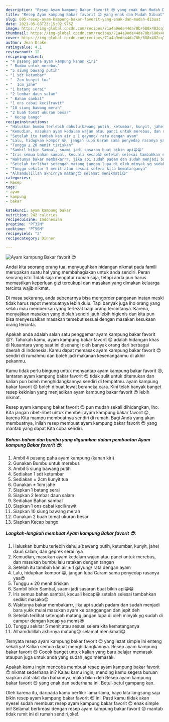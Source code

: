 ```yaml
---
description: "Resep Ayam kampung Bakar favorit 😍 yang enak dan Mudah Dibuat"
title: "Resep Ayam kampung Bakar favorit 😍 yang enak dan Mudah Dibuat"
slug: 605-resep-ayam-kampung-bakar-favorit-yang-enak-dan-mudah-dibuat
date: 2021-05-08T23:15:02.975Z
image: https://img-global.cpcdn.com/recipes/71a4a9ede44da70b/680x482cq70/ayam-kampung-bakar-favorit-😍-foto-resep-utama.jpg
thumbnail: https://img-global.cpcdn.com/recipes/71a4a9ede44da70b/680x482cq70/ayam-kampung-bakar-favorit-😍-foto-resep-utama.jpg
cover: https://img-global.cpcdn.com/recipes/71a4a9ede44da70b/680x482cq70/ayam-kampung-bakar-favorit-😍-foto-resep-utama.jpg
author: Jean Drake
ratingvalue: 4.1
reviewcount: 12
recipeingredient:
- "4 pasang paha ayam kampung kanan kiri"
- " Bumbu untuk merebus"
- "5 siung bawang putih"
- "1 sdt ketumbar"
- "  2cm kunyit tua"
- "  1cm jahe"
- "1 batang serai"
- "2 lembar daun salam"
- " Bahan sambal"
- "1 ons cabai kecilrawit"
- "10 siung bawang merah"
- "2 buah tomat ukuran besar"
- " Kecap bango"
recipeinstructions:
- "Haluskan bumbu terlebih dahulu(bawang putih, ketumbar, kunyit, jahe) daun salam, dan geprek serai nya"
- "Kemudian, masukan ayam kedalam wajan atau panci untuk merebus, dan masukan bumbu lalu ratakan dengan tangan"
- "Setelah itu tambah kan air ± 1 gayung/ rata dengan ayam"
- "Lalu, hidupkan kompor 😁, jangan lupa Garam sama penyedap rasanya yaa😍"
- "Tunggu ± 20 menit tiriskan"
- "Sambil bikin Sambal, suami jadi sasaran buat bikin api😁😁"
- "Iris semua bahan sambal, kecuali kecap😁 setelah selesai tambahkan sedikit masako😍"
- "Waktunya bakar membakarrr, jika api sudah padam dan sudah menjadi bara yukk mulai masukan ayam ke panggangan dan jepit deh"
- "Setelah terlihat setengah matang jangan lupa di oleh minyak yg sudah di campur dengan kecap ya moms😍"
- "Tunggu sekitar 5 menit atau sesuai selera kita kematanganya"
- "Alhamdulillah akhirnya matang😍 selamat menikmati😋"
categories:
- Resep
tags:
- ayam
- kampung
- bakar

katakunci: ayam kampung bakar 
nutrition: 242 calories
recipecuisine: Indonesian
preptime: "PT32M"
cooktime: "PT56M"
recipeyield: "2"
recipecategory: Dinner

---
```



![Ayam kampung Bakar favorit 😍](https://img-global.cpcdn.com/recipes/71a4a9ede44da70b/680x482cq70/ayam-kampung-bakar-favorit-😍-foto-resep-utama.jpg)

Andai kita seorang orang tua, menyuguhkan hidangan nikmat pada famili merupakan suatu hal yang membahagiakan untuk anda sendiri. Peran seorang istri Tidak saja mengatur rumah saja, tetapi anda pun harus memastikan keperluan gizi tercukupi dan masakan yang dimakan keluarga tercinta wajib nikmat.

Di masa  sekarang, anda sebenarnya bisa mengorder panganan instan meski tidak harus repot membuatnya lebih dulu. Tapi banyak juga lho orang yang selalu mau memberikan yang terlezat bagi orang tercintanya. Karena, menyajikan masakan yang diolah sendiri jauh lebih higienis dan kita pun bisa menyesuaikan masakan tersebut sesuai dengan masakan kesukaan orang tercinta. 



Apakah anda adalah salah satu penggemar ayam kampung bakar favorit 😍?. Tahukah kamu, ayam kampung bakar favorit 😍 adalah hidangan khas di Nusantara yang saat ini disenangi oleh banyak orang dari berbagai daerah di Indonesia. Kamu dapat memasak ayam kampung bakar favorit 😍 sendiri di rumahmu dan boleh jadi makanan kesenanganmu di akhir pekanmu.

Kamu tidak perlu bingung untuk menyantap ayam kampung bakar favorit 😍, lantaran ayam kampung bakar favorit 😍 tidak sulit untuk ditemukan dan kalian pun boleh menghidangkannya sendiri di tempatmu. ayam kampung bakar favorit 😍 boleh dibuat lewat beraneka cara. Kini telah banyak banget resep kekinian yang menjadikan ayam kampung bakar favorit 😍 lebih nikmat.

Resep ayam kampung bakar favorit 😍 pun mudah sekali dihidangkan, lho. Kita jangan ribet-ribet untuk membeli ayam kampung bakar favorit 😍, karena Kita mampu membuatnya sendiri di rumah. Bagi Anda yang akan membuatnya, inilah resep membuat ayam kampung bakar favorit 😍 yang mantab yang dapat Kita coba sendiri.

<!--inarticleads1-->

##### Bahan-bahan dan bumbu yang digunakan dalam pembuatan Ayam kampung Bakar favorit 😍:

1. Ambil 4 pasang paha ayam kampung (kanan kiri)
1. Gunakan  Bumbu untuk merebus
1. Ambil 5 siung bawang putih
1. Sediakan 1 sdt ketumbar
1. Sediakan  ± 2cm kunyit tua
1. Gunakan  ± 1cm jahe
1. Siapkan 1 batang serai
1. Siapkan 2 lembar daun salam
1. Sediakan  Bahan sambal
1. Siapkan 1 ons cabai kecil/rawit
1. Siapkan 10 siung bawang merah
1. Gunakan 2 buah tomat ukuran besar
1. Siapkan  Kecap bango




<!--inarticleads2-->

##### Langkah-langkah membuat Ayam kampung Bakar favorit 😍:

1. Haluskan bumbu terlebih dahulu(bawang putih, ketumbar, kunyit, jahe) daun salam, dan geprek serai nya
1. Kemudian, masukan ayam kedalam wajan atau panci untuk merebus, dan masukan bumbu lalu ratakan dengan tangan
1. Setelah itu tambah kan air ± 1 gayung/ rata dengan ayam
1. Lalu, hidupkan kompor 😁, jangan lupa Garam sama penyedap rasanya yaa😍
1. Tunggu ± 20 menit tiriskan
1. Sambil bikin Sambal, suami jadi sasaran buat bikin api😁😁
1. Iris semua bahan sambal, kecuali kecap😁 setelah selesai tambahkan sedikit masako😍
1. Waktunya bakar membakarrr, jika api sudah padam dan sudah menjadi bara yukk mulai masukan ayam ke panggangan dan jepit deh
1. Setelah terlihat setengah matang jangan lupa di oleh minyak yg sudah di campur dengan kecap ya moms😍
1. Tunggu sekitar 5 menit atau sesuai selera kita kematanganya
1. Alhamdulillah akhirnya matang😍 selamat menikmati😋




Ternyata resep ayam kampung bakar favorit 😍 yang lezat simple ini enteng sekali ya! Kalian semua dapat menghidangkannya. Resep ayam kampung bakar favorit 😍 Cocok banget untuk kalian yang baru belajar memasak ataupun juga untuk anda yang sudah jago memasak.

Apakah kamu ingin mencoba membuat resep ayam kampung bakar favorit 😍 nikmat sederhana ini? Kalau kamu ingin, mending kamu segera buruan siapkan alat-alat dan bahannya, maka bikin deh Resep ayam kampung bakar favorit 😍 yang enak dan sederhana ini. Betul-betul gampang kan. 

Oleh karena itu, daripada kamu berfikir lama-lama, hayo kita langsung saja bikin resep ayam kampung bakar favorit 😍 ini. Pasti kamu tiidak akan nyesel sudah membuat resep ayam kampung bakar favorit 😍 enak simple ini! Selamat berkreasi dengan resep ayam kampung bakar favorit 😍 mantab tidak rumit ini di rumah sendiri,oke!.

